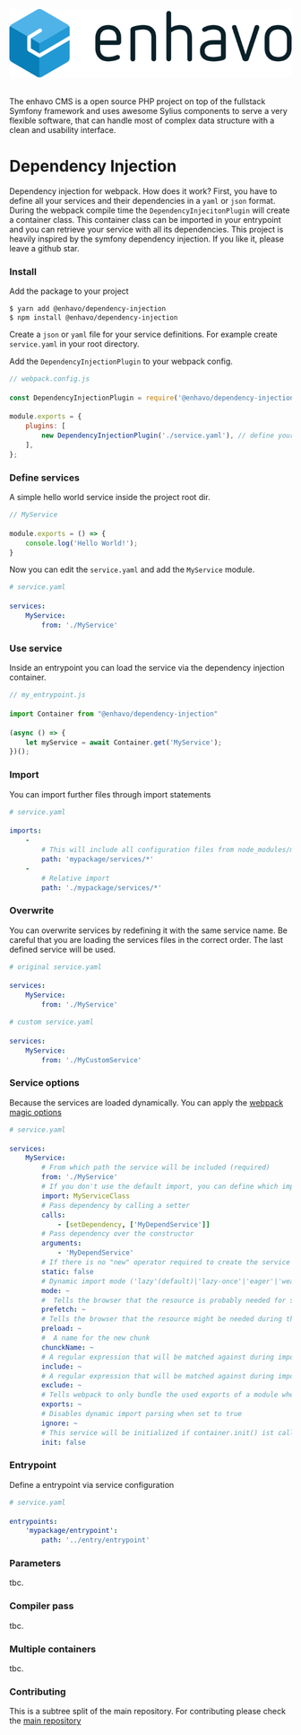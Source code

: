 ![alt text](enhavo.svg "enhavo")
<br/>
<br/>

The enhavo CMS is a open source PHP project on top of the fullstack Symfony framework and uses awesome Sylius components to serve a very flexible software, that can handle most of complex data structure with a clean and usability interface.


# Dependency Injection

Dependency injection for webpack. How does it work? First, you have to define all your services and their dependencies in a ``yaml`` or ``json`` format.
During the webpack compile time the ``DependencyInjecitonPlugin`` will create a container class. This container class
can be imported in your entrypoint and you can retrieve your service with all its dependencies. This project is heavily inspired by the symfony dependency injection.
If you like it, please leave a github star.

### Install

Add the package to your project

```
$ yarn add @enhavo/dependency-injection
$ npm install @enhavo/dependency-injection
```

Create a `json` or `yaml` file for your service definitions. For example create ``service.yaml`` in your root directory.

Add the ``DependencyInjectionPlugin`` to your webpack config.

```js
// webpack.config.js

const DependencyInjectionPlugin = require('@enhavo/dependency-injection/webpack/DependencyInjectionPlugin');

module.exports = {
    plugins: [
        new DependencyInjectionPlugin('./service.yaml'), // define your path to the configuration file(s)
    ],
};
```

### Define services

A simple hello world service inside the project root dir.

```js
// MyService

module.exports = () => {
    console.log('Hello World!');
}

```

Now you can edit the ``service.yaml`` and add the ``MyService`` module.

```yaml
# service.yaml

services:
    MyService:
        from: './MyService'

```

### Use service

Inside an entrypoint you can load the service via the dependency injection container.

```js
// my_entrypoint.js

import Container from "@enhavo/dependency-injection"

(async () => {
    let myService = await Container.get('MyService');
})();
```

### Import

You can import further files through import statements

```yaml
# service.yaml

imports:
    -
        # This will include all configuration files from node_modules/mypackage/services
        path: 'mypackage/services/*'
    -
        # Relative import
        path: './mypackage/services/*'

```

### Overwrite

You can overwrite services by redefining it with the same service name.
Be careful that you are loading the services files in the correct order.
The last defined service will be used.

```yaml
# original service.yaml

services:
    MyService:
        from: './MyService'

```

```yaml
# custom service.yaml

services:
    MyService:
        from: './MyCustomService'

```

### Service options

Because the services are loaded dynamically. You can apply the [webpack magic options](https://webpack.js.org/api/module-methods/#magic-comments)

```yaml
# service.yaml

services:
    MyService:
        # From which path the service will be included (required)
        from: './MyService'
        # If you don't use the default import, you can define which import you need. Equal to "import { MyServiceClass } from "./MyService"
        import: MyServiceClass
        # Pass dependency by calling a setter
        calls:
            - [setDependency, ['MyDependService']]
        # Pass dependency over the constructor
        arguments:
            - 'MyDependService'
        # If there is no "new" operator required to create the service you can define the service as static true. The default value is false.
        static: false
        # Dynamic import mode ('lazy'(default)|'lazy-once'|'eager'|'weak')
        mode: ~
        #  Tells the browser that the resource is probably needed for some navigation in the future.
        prefetch: ~
        # Tells the browser that the resource might be needed during the current navigation
        preload: ~
        #  A name for the new chunk
        chunckName: ~
        # A regular expression that will be matched against during import resolution
        include: ~
        # A regular expression that will be matched against during import resolution
        exclude: ~
        # Tells webpack to only bundle the used exports of a module when using dynamic imports
        exports: ~
        # Disables dynamic import parsing when set to true
        ignore: ~
        # This service will be initialized if container.init() ist called
        init: false

```

### Entrypoint

Define a entrypoint via service configuration

```yaml
# service.yaml

entrypoints:
    'mypackage/entrypoint':
        path: '../entry/entrypoint'
```

### Parameters

tbc.

### Compiler pass

tbc.

### Multiple containers

tbc.

### Contributing

This is a subtree split of the main repository. For contributing please check the [main repository](https://github.com/enhavo/enhavo)


